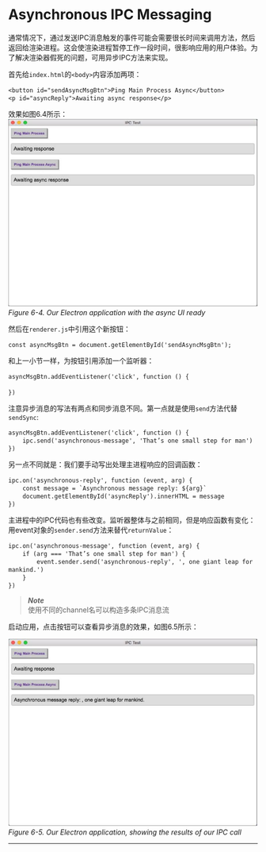 # Asynchronous IPC Messaging
通常情况下，通过发送IPC消息触发的事件可能会需要很长时间来调用方法，然后返回给渲染进程。这会使渲染进程暂停工作一段时间，很影响应用的用户体验。为了解决渲染器假死的问题，可用异步IPC方法来实现。    

首先给`index.html`的`<body>`内容添加两项：
```
<button id="sendAsyncMsgBtn">Ping Main Process Async</button>
<p id="asyncReply">Awaiting async response</p>
```
效果如图6.4所示：           
![6.4](https://github.com/Housz/Electron-From-Beginner-to-Pro/blob/master/imgs/6.4.jpg)     
*Figure 6-4. Our Electron application with the async UI ready*     

然后在`renderer.js`中引用这个新按钮：
```
const asyncMsgBtn = document.getElementById('sendAsyncMsgBtn');
```
和上一小节一样，为按钮引用添加一个监听器：
```
asyncMsgBtn.addEventListener('click', function () {
    
})
```
注意异步消息的写法有两点和同步消息不同。第一点就是使用`send`方法代替`sendSync`:
```
asyncMsgBtn.addEventListener('click', function () {
    ipc.send('asynchronous-message', 'That’s one small step for man')
})
```
另一点不同就是：我们要手动写出处理主进程响应的回调函数：
```
ipc.on('asynchronous-reply', function (event, arg) {
	const message = `Asynchronous message reply: ${arg}`
	document.getElementById('asyncReply').innerHTML = message
})
```
主进程中的IPC代码也有些改变。监听器整体与之前相同，但是响应函数有变化：用event对象的`sender.send`方法来替代`returnValue`：
```
ipc.on('asynchronous-message', function (event, arg) {
	if (arg === 'That’s one small step for man') {
		event.sender.send('asynchronous-reply', ', one giant leap for mankind.')
	}
})
```
> ***Note***        
> 使用不同的channel名可以构造多条IPC消息流                     


启动应用，点击按钮可以查看异步消息的效果，如图6.5所示：      

![6.5](https://github.com/Housz/Electron-From-Beginner-to-Pro/blob/master/imgs/6.5.jpg)      
*Figure 6-5. Our Electron application, showing the results of our IPC call*     



-------------------------